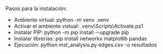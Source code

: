 Pasos para la instalación:
- Ambiente virtual: python -m venv .venv
- Activar el ambiente vistual: .venv\Scripts\Activate.ps1
- Instalar PIP: python -m pip install --upgrade pip 
- Instalar librerías: pip install networkx matplotlib pandas
- Ejecución: python mst_analysis.py edges.csv -o resultados
